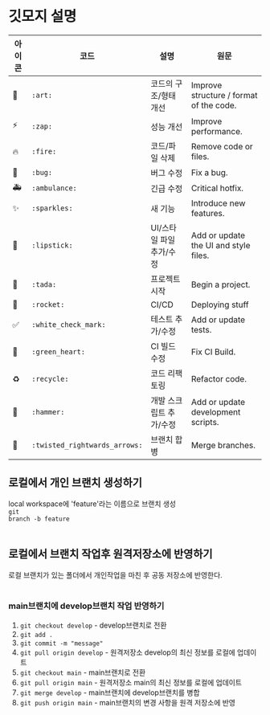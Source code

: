 # 깃모지 설명
| 아이콘   | 코드        | 설명                                  | 원문                             |
|----------|-------------|---------------------------------------|----------------------------------|
| 🎨       | `:art:`     | 코드의 구조/형태 개선                   | Improve structure / format of the code. |
| ⚡️       | `:zap:`     | 성능 개선                              | Improve performance.              |
| 🔥       | `:fire:`    | 코드/파일 삭제                         | Remove code or files.            |
| 🐛       | `:bug:`     | 버그 수정                              | Fix a bug.                        |
| 🚑       | `:ambulance:` | 긴급 수정                          | Critical hotfix.                  |
| ✨       | `:sparkles:` | 새 기능                                | Introduce new features.           |
| 💄       | `:lipstick:` | UI/스타일 파일 추가/수정               | Add or update the UI and style files. |
| 🎉       | `:tada:`    | 프로젝트 시작                          | Begin a project.                  |
|🚀        | `:rocket:`    | CI/CD                         | Deploying stuff                 |
| ✅       | `:white_check_mark:` | 테스트 추가/수정                  | Add or update tests.              |
| 💚       | `:green_heart:` | CI 빌드 수정                         | Fix CI Build.                     |
| ♻️       | `:recycle:` | 코드 리팩토링                           | Refactor code.                    |
| 🔨       | `:hammer:`  | 개발 스크립트 추가/수정                | Add or update development scripts. |
| 🔀       | `:twisted_rightwards_arrows:` | 브랜치 합병                   | Merge branches.                  |


## 로컬에서 개인 브랜치 생성하기

local workspace에 'feature'라는 이름으로 브랜치 생성 <br>
<code>git branch -b feature</code>
<br><br>

## 로컬에서 브랜치 작업후 원격저장소에 반영하기

로컬 브랜치가 있는 폴더에서 개인작업을 마친 후 공동 저장소에 반영한다.
<br><br>

### main브랜치에 develop브랜치 작업 반영하기

1. <code>git checkout develop</code> - develop브랜치로 전환
2. <code>git add .</code>
3. <code>git commit -m "message"</code>
4. <code>git pull origin develop</code> - 원격저장소 develop의 최신 정보를 로컬에 업데이트
5. <code>git checkout main</code> - main브랜치로 전환
6. <code>git pull origin main</code> - 원격저장소 main의 최신 정보를 로컬에 업데이트
7. <code>git merge develop</code> - main브랜치에 develop브랜치를 병합
8. <code>git push origin main</code> - main브랜치의 변경 사항을 원격 저장소에 반영
<br><br>

